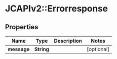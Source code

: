 # JCAPIv2::Errorresponse

## Properties
Name | Type | Description | Notes
------------ | ------------- | ------------- | -------------
**message** | **String** |  | [optional] 


